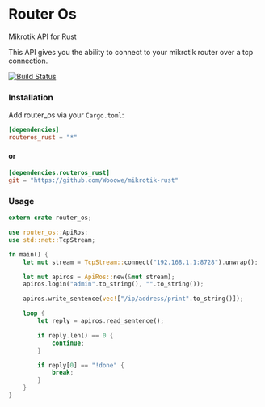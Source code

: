 Router Os
================
Mikrotik API for Rust

This API gives you the ability to connect to your mikrotik router over a tcp connection.

[![Build Status](https://travis-ci.org/Wooowe/Mikrotik-rust.svg?branch=master)](https://travis-ci.org/Wooowe/Mikrotik-rust)

### Installation

Add router_os via your `Cargo.toml`:
```toml
[dependencies]
routeros_rust = "*"
```

#### or

```toml
[dependencies.routeros_rust]
git = "https://github.com/Wooowe/mikrotik-rust"
```

### Usage
```rs
extern crate router_os;

use router_os::ApiRos;
use std::net::TcpStream;

fn main() {
    let mut stream = TcpStream::connect("192.168.1.1:8728").unwrap();

    let mut apiros = ApiRos::new(&mut stream);
    apiros.login("admin".to_string(), "".to_string());

    apiros.write_sentence(vec!["/ip/address/print".to_string()]);

    loop {
        let reply = apiros.read_sentence();

        if reply.len() == 0 {
            continue;
        }

        if reply[0] == "!done" {
            break;
        }
    }
}
```
